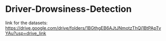 # Driver-Drowsiness-Detection
link for the datasets:
https://drive.google.com/drive/folders/1BGthgEB6AJtJNmotzThQj1BtPApTvYAu?usp=drive_link

